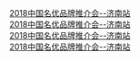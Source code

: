   
[2018中国名优品牌推介会--济南站](http://www.dianyue.me/archives/717/g7a0apvn15sha35r/)  
[2018中国名优品牌推介会--济南站](http://www.dianyue.me/archives/725/q049g7wbdo9bgwsx/)  
[2018中国名优品牌推介会--济南站](http://www.dianyue.me/archives/721/qgep953z1c57yd7l/)  
[2018中国名优品牌推介会--济南站](http://www.dianyue.me/archives/712/pzjn628rl4zxovjs/)